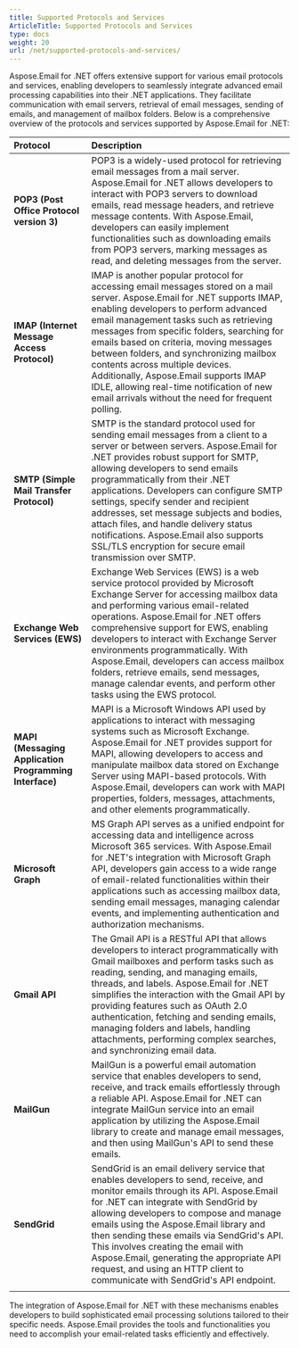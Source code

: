```yaml
---
title: Supported Protocols and Services
ArticleTitle: Supported Protocols and Services
type: docs
weight: 20
url: /net/supported-protocols-and-services/
---
```


Aspose.Email for .NET offers extensive support for various email protocols and services, enabling developers to seamlessly integrate advanced email processing capabilities into their .NET applications. They facilitate communication with email servers, retrieval of email messages, sending of emails, and management of mailbox folders. Below is a comprehensive overview of the protocols and services supported by Aspose.Email for .NET: 

|**Protocol**|**Description**|
| :- | :- |
|**POP3 (Post Office Protocol version 3)**|POP3 is a widely-used protocol for retrieving email messages from a mail server. Aspose.Email for .NET allows developers to interact with POP3 servers to download emails, read message headers, and retrieve message contents. With Aspose.Email, developers can easily implement functionalities such as downloading emails from POP3 servers, marking messages as read, and deleting messages from the server.
|**IMAP (Internet Message Access Protocol)**|IMAP is another popular protocol for accessing email messages stored on a mail server. Aspose.Email for .NET supports IMAP, enabling developers to perform advanced email management tasks such as retrieving messages from specific folders, searching for emails based on criteria, moving messages between folders, and synchronizing mailbox contents across multiple devices. Additionally, Aspose.Email supports IMAP IDLE, allowing real-time notification of new email arrivals without the need for frequent polling.|
|**SMTP (Simple Mail Transfer Protocol)**|SMTP is the standard protocol used for sending email messages from a client to a server or between servers. Aspose.Email for .NET provides robust support for SMTP, allowing developers to send emails programmatically from their .NET applications. Developers can configure SMTP settings, specify sender and recipient addresses, set message subjects and bodies, attach files, and handle delivery status notifications. Aspose.Email also supports SSL/TLS encryption for secure email transmission over SMTP.|
|**Exchange Web Services (EWS)**|Exchange Web Services (EWS) is a web service protocol provided by Microsoft Exchange Server for accessing mailbox data and performing various email-related operations. Aspose.Email for .NET offers comprehensive support for EWS, enabling developers to interact with Exchange Server environments programmatically. With Aspose.Email, developers can access mailbox folders, retrieve emails, send messages, manage calendar events, and perform other tasks using the EWS protocol.|
|**MAPI (Messaging Application Programming Interface)**|MAPI is a Microsoft Windows API used by applications to interact with messaging systems such as Microsoft Exchange. Aspose.Email for .NET provides support for MAPI, allowing developers to access and manipulate mailbox data stored on Exchange Server using MAPI-based protocols. With Aspose.Email, developers can work with MAPI properties, folders, messages, attachments, and other elements programmatically.|
|**Microsoft Graph**| MS Graph API serves as a unified endpoint for accessing data and intelligence across Microsoft 365 services. With Aspose.Email for .NET's integration with Microsoft Graph API, developers gain access to a wide range of email-related functionalities within their applications such as accessing mailbox data, sending email messages, managing calendar events, and implementing authentication and authorization mechanisms.
|**Gmail API**| The Gmail API is a RESTful API that allows developers to interact programmatically with Gmail mailboxes and perform tasks such as reading, sending, and managing emails, threads, and labels. Aspose.Email for .NET simplifies the interaction with the Gmail API by providing features such as OAuth 2.0 authentication, fetching and sending emails, managing folders and labels, handling attachments, performing complex searches, and synchronizing email data.
|**MailGun**| MailGun is a powerful email automation service that enables developers to send, receive, and track emails effortlessly through a reliable API. Aspose.Email for .NET can integrate MailGun service into an email application by utilizing the Aspose.Email library to create and manage email messages, and then using MailGun's API to send these emails.
|**SendGrid**| SendGrid is an email delivery service that enables developers to send, receive, and monitor emails through its API. Aspose.Email for .NET can integrate with SendGrid by allowing developers to compose and manage emails using the Aspose.Email library and then sending these emails via SendGrid's API. This involves creating the email with Aspose.Email, generating the appropriate API request, and using an HTTP client to communicate with SendGrid's API endpoint.
|  |  |  |  |

The integration of Aspose.Email for .NET with these mechanisms enables developers to build sophisticated email processing solutions tailored to their specific needs. Aspose.Email provides the tools and functionalities you need to accomplish your email-related tasks efficiently and effectively.

